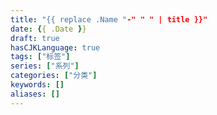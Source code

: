 ```yaml
---
title: "{{ replace .Name "-" " " | title }}"
date: {{ .Date }}
draft: true
hasCJKLanguage: true
tags: ["标签"]
series: ["系列"]
categories: ["分类"]
keywords: []
aliases: []
---
```



<!-- more -->

